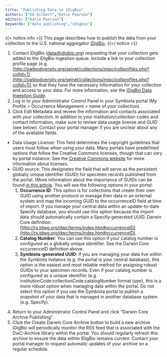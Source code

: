 ```yaml
---
title: "Publishing Data to iDigBio"
authors: ["Ed Gilbert","Katie Pearson"]
editors: ["Katie Pearson"]
keywords: ["data publishing","idigbio"]
---
```


{{< notice info >}}
  This page describes how to publish the data from your collection to the U.S. national aggregator [iDigBio](https://www.idigbio.org/).
{{</ notice >}}

1. Contact iDigBio ([data@idigbio.org](mailto:data@idigbio.org)) requesting that your collection gets added to the iDigBio ingestion queue. Include a link to your collection profile page (e.g. [http://swbiodiversity.org/seinet/collections/misc/collprofiles.php?collid=1](http://swbiodiversity.org/seinet/collections/misc/collprofiles.php?collid=1)) so that they have the necessary information for your collection and access to your data.  For more information, see the [iDigBio Data Ingestion Guide](https://www.idigbio.org/wiki/index.php/Data_Ingestion_Guidance).
2. Log in to your Administrator Control Panel in your Symbiota portal (My Profile > Occurrence Management > name of your collection).
3. Click Edit Metadata and review the information and contacts associated with your collection. In addition to your institution/collection codes and contact information, make sure to review data usage license and GUID (see below). Contact your portal manager if you are unclear about any of the available fields.
  * Data Usage License: This field determines the copyright guidelines that users must follow when using your data. Many portals have predefined options that follow the Creative Commons licenses, though that can vary by portal instance. See the [Creative Commons website](https://creativecommons.org/) for more information about licenses.
  * GUID source: This designates the field that will serve as the persistent globally unique identifier (GUID) for specimen records published from the portal. (More information about the importance of GUIDs can be found [in this article](https://www.ncbi.nlm.nih.gov/pmc/articles/PMC5851565/). You will see the following options in your portal:
    1. **Occurrence ID**: This option is for collections that create their own GUID using another protocol or manage their data in an external system and map the incoming GUID to the occurrenceID field at time of import. If you manage your central data within an update-to-date Specify database, you should use this option because the import data should automatically contain a Specify-generated UUID. Darwin Core definition: [http://rs.tdwg.org/dwc/terms/index.htm#occurrenceID](http://rs.tdwg.org/dwc/terms/index.htm#occurrenceID).
    2. **Catalog Number**: You can use this option if your catalog number is configured as a globally unique identifier. See the Darwin Core occurrenceID definition above.
    3. **Symbiota-generated UUID**: If you are managing your data live within the Symbiota instance (e.g. the portal is your central database), this option is the easiest and most reliable method for assigning robust GUIDs to your specimen records. Even if your catalog number is configured as a unique identifier (e.g. institutionCode:collectionCode:catalogNumber format type), this is a more robust option when managing data within the portal. Do not select this option if you use the Symbiota portal to publish a snapshot of your data that is managed in another database system (e.g. Specify).
4. Return to your Administrator Control Panel and click “Darwin Core Archive Publishing”.
5. Click the Create Darwin Core Archive button to build a new archive. iDigBio will periodically monitor the RSS feed that is associated with the DwC-Archive library within the portal. You should regularly refresh this archive to ensure the data within iDigBio remains current. Contact your portal manager to request automatic updates of your archive on a regular schedule. 
